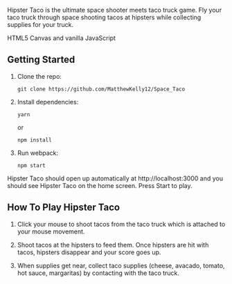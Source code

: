 Hipster Taco is the ultimate space shooter meets taco truck game. Fly your taco truck through space shooting tacos at hipsters while collecting supplies for your truck.

HTML5 Canvas and vanilla JavaScript

## Getting Started

1.  Clone the repo:

        git clone https://github.com/MatthewKelly12/Space_Taco

2.  Install dependencies:

        yarn

    or

        npm install

3.  Run webpack:

        npm start

Hipster Taco should open up automatically at http://localhost:3000 and you should see Hipster Taco on the home screen. Press Start to play.

## How To Play Hipster Taco
1. 	Click your mouse to shoot tacos from the taco truck which is 		attached to your mouse movement.

2.	Shoot tacos at the hipsters to feed them. Once hipsters are hit 	with tacos, hipsters disappear and your score goes up.

3.	When supplies get near, collect taco supplies (cheese, avacado, 	tomato, hot sauce, margaritas) by contacting with the taco truck.
